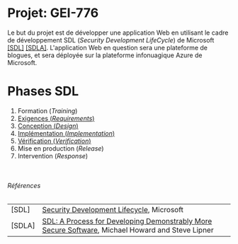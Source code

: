 # Projet: GEI-776

Le but du projet est de développer une application Web en utilisant le cadre de développement SDL (_Security Development LifeCycle_) de Microsoft [[SDL]](#sdl) [[SDLA]](#sdla).
L'application Web en question sera une plateforme de blogues, et sera déployée sur la plateforme infonuagique Azure de Microsoft.

# Phases SDL

1. Formation (_Training_)
2. [Exigences (_Requirements_)](2_requirements.md)
3. [Conception (_Design_)](3_design.md)
4. [Implémentation (_Implementation_)](4_implementation.md)
5. [Vérification (_Verification_)](5_verification.md)
6. Mise en production (_Release_)
7. Intervention (_Response_)

<br/>

###### Références
|||
|---| ---|
|[SDL] | <a name="sdl"></a>[Security Development Lifecycle](https://www.microsoft.com/en-us/SDL), Microsoft|
|[SDLA] | <a name="sdla"></a>[SDL: A Process for Developing Demonstrably More Secure Software](https://www.amazon.ca/Security-Development-Lifecycle-Developing-Demonstrably/dp/0735622140), Michael Howard and Steve Lipner|
